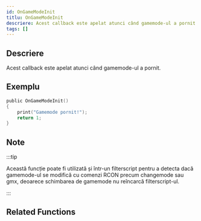 ```yaml
---
id: OnGameModeInit
titlu: OnGameModeInit
descriere: Acest callback este apelat atunci când gamemode-ul a pornit.
tags: []
---
```


## Descriere

Acest callback este apelat atunci când gamemode-ul a pornit.

## Exemplu

```c
public OnGameModeInit()
{
    print("Gamemode pornit!");
    return 1;
}
```

## Note

:::tip

Această funcție poate fi utilizată și într-un filterscript pentru a detecta dacă gamemode-ul se modifică cu comenzi RCON precum changemode sau gmx, deoarece schimbarea de gamemode nu reîncarcă filterscript-ul.

:::

## Related Functions

